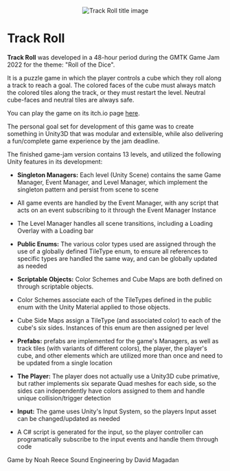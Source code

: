 <p align="center">
  <img alt="Track Roll title image" src="https://img.itch.zone/aW1nLzk1NDQwMDguZ2lm/315x250%23c/nr27fd.gif">
</p>

# Track Roll

**Track Roll** was developed in a 48-hour period during the GMTK Game Jam 2022 for the theme: "Roll of the Dice".

It is a puzzle game in which the player controls a cube which they roll along a track to reach a goal. The colored faces of the cube must always match the colored tiles along the track, or they must restart the level. Neutral cube-faces and neutral tiles are always safe.

You can play the game on its itch.io page <a href="https://arkfuldodger.itch.io/track-roller">here</a>.

The personal goal set for development of this game was to create something in Unity3D that was modular and extensible, while also delivering a fun/complete game experience by the jam deadline.

The finished game-jam version contains 13 levels, and utilized the following Unity features in its  development:

- **Singleton Managers:** Each level (Unity Scene) contains the same Game Manager, Event Manager, and Level Manager, which implement the singleton pattern and persist from scene to scene
- All game events are handled by the Event Manager, with any script that acts on an event subscribing to it through the Event Manager Instance
- The Level Manager handles all scene transitions, including a Loading Overlay with a Loading bar

- **Public Enums:** The various color types used are assigned through the use of a globally defined TileType enum, to ensure all references to specific types are handled the same way, and can be globally updated as needed

- **Scriptable Objects:** Color Schemes and Cube Maps are both defined on through scriptable objects.
 - Color Schemes associate each of the TileTypes defined in the public enum with the Unity Material applied to those objects.
 - Cube Side Maps assign a TileType (and associated color) to each of the cube's six sides. Instances of this enum are then assigned per level
 
- **Prefabs:** prefabs are implemented for the game's Managers, as well as track tiles (with variants of different colors), the player, the player's cube, and other elements which are utilized more than once and need to be updated from a single location

- **The Player:** The player does not actually use a Unity3D cube primative, but rather implements six separate Quad meshes for each side, so the sides can independently have colors assigned to them and handle unique collision/trigger detection

- **Input:** The game uses Unity's Input System, so the players Input asset can be changed/updated as needed
 - A C# script is generated for the input, so the player controller can programatically subscribe to the input events and handle them through code
 
 
 Game by Noah Reece
 Sound Engineering by David Magadan
